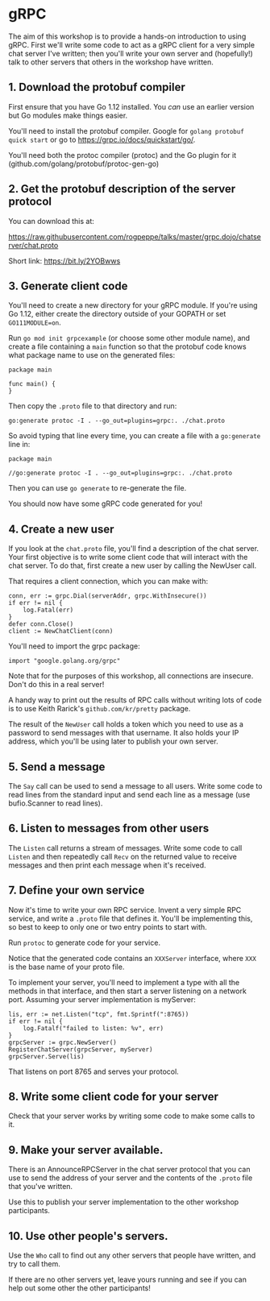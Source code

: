 # gRPC

The aim of this workshop is to provide a hands-on introduction to using
gRPC. First we'll write some code to act as a gRPC client for a very
simple chat server I've written; then you'll write your own server and
(hopefully!) talk to other servers that others in the workshop have
written.

## 1. Download the protobuf compiler

First ensure that you have Go 1.12 installed. You
*can* use an earlier version but Go modules make things easier.

You'll need to install the protobuf compiler.
Google for `golang protobuf quick start` or go to
https://grpc.io/docs/quickstart/go/.

You'll need both the protoc compiler (protoc) and the Go plugin
for it (github.com/golang/protobuf/protoc-gen-go)

## 2. Get the protobuf description of the server protocol

You can download this at:

https://raw.githubusercontent.com/rogpeppe/talks/master/grpc.dojo/chatserver/chat.proto

Short link: https://bit.ly/2YOBwws

## 3. Generate client code

You'll need to create a new directory for your gRPC module.
If you're using Go 1.12, either create the directory outside
of your GOPATH or set `GO111MODULE=on`.

Run `go mod init grpcexample` (or choose some other module name),
and create a file containing a `main` function so that the protobuf
code knows what package name to use on the generated files:

	package main
	
	func main() {
	}

Then copy the `.proto` file to that directory and run:

	go:generate protoc -I . --go_out=plugins=grpc:. ./chat.proto

So avoid typing that line every time, you can create a file with
a `go:generate` line in:

	package main
	
	//go:generate protoc -I . --go_out=plugins=grpc:. ./chat.proto

Then you can use `go generate` to re-generate the file.

You should now have some gRPC code generated for you!

## 4. Create a new user

If you look at the `chat.proto` file, you'll find a description of the chat
server. Your first objective is to write some client code that will
interact with the chat server. To do that, first create a new user
by calling the NewUser call.

That requires a client connection, which you can make with:

	conn, err := grpc.Dial(serverAddr, grpc.WithInsecure())
	if err != nil {
		log.Fatal(err)
	}
	defer conn.Close()
	client := NewChatClient(conn)

You'll need to import the grpc package:

	import "google.golang.org/grpc"

Note that for the purposes of this workshop, all connections
are insecure. Don't do this in a real server!

A handy way to print out the results of RPC calls without
writing lots of code is to use Keith Rarick's `github.com/kr/pretty`
package.

The result of the `NewUser` call holds a token which you
need to use as a password to send messages with that
username. It also holds your IP address, which you'll be
using later to publish your own server.

## 5. Send a message

The `Say` call can be used to send a message to all users.  Write some
code to read lines from the standard input and send each line as a message
(use bufio.Scanner to read lines).

## 6. Listen to messages from other users

The `Listen` call returns a stream of messages.  Write some code to call
`Listen` and then repeatedly call `Recv` on the returned value to receive
messages and then print each message when it's received.

## 7. Define your own service

Now it's time to write your own RPC service.  Invent a very simple RPC
service, and write a `.proto` file that defines it. You'll be implementing
this, so best to keep to only one or two entry points to start with.

Run `protoc` to generate code for your service.

Notice that the generated code contains an `XXXServer` interface,
where `XXX` is the base name of your proto file.

To implement your server, you'll need to implement a type
with all the methods in that interface, and then
start a server listening on a network port. Assuming
your server implementation is myServer:

	lis, err := net.Listen("tcp", fmt.Sprintf(":8765))
	if err != nil {
		log.Fatalf("failed to listen: %v", err)
	}
	grpcServer := grpc.NewServer()
	RegisterChatServer(grpcServer, myServer)
	grpcServer.Serve(lis)

That listens on port 8765 and serves your protocol.

## 8. Write some client code for your server

Check that your server works by writing some code to
make some calls to it.

## 9. Make your server available.

There is an AnnounceRPCServer in the chat server protocol
that you can use to send the address of your server
and the contents of the `.proto` file that you've written.

Use this to publish your server implementation to
the other workshop participants.

## 10. Use other people's servers.

Use the `Who` call to find out any other servers that
people have written, and try to call them.

If there are no other servers yet, leave yours running
and see if you can help out some other the other
participants!
